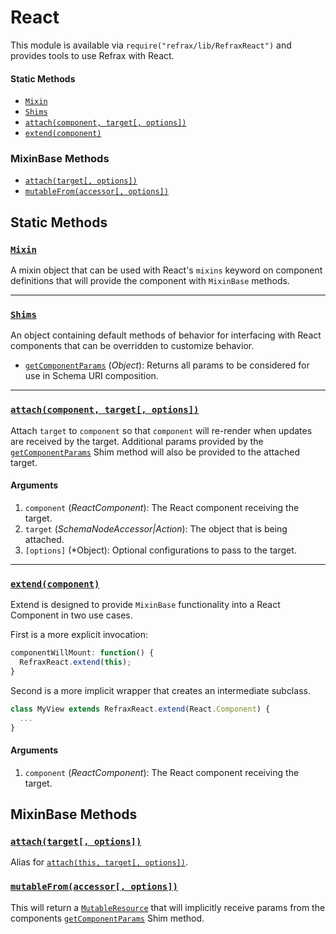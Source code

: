 # React

This module is available via `require("refrax/lib/RefraxReact")` and provides tools to use Refrax with React.

#### Static Methods

- [`Mixin`](#static-mixin)
- [`Shims`](#static-shims)
- [`attach(component, target[, options])`](#static-attach)
- [`extend(component)`](#static-extend)

### MixinBase Methods

- [`attach(target[, options])`](#attach)
- [`mutableFrom(accessor[, options])`](#mutableFrom)


## Static Methods

### <a id='static-mixin'></a>[`Mixin`](#static-mixin)

A mixin object that can be used with React's `mixins` keyword on component definitions that will provide the component with `MixinBase` methods.

---

### <a id='static-shims'></a>[`Shims`](#static-shims)

An object containing default methods of behavior for interfacing with React components that can be overridden to customize behavior.

- <a id='static-shims-getComponentParams'></a>[`getComponentParams`](#static-shims-getComponentParams) (*Object*): Returns all params to be considered for use in Schema URI composition.

---

### <a id='static-attach'></a>[`attach(component, target[, options])`](#static-attach)

Attach `target` to `component` so that `component` will re-render when updates are received by the target. Additional params provided by the [`getComponentParams`](#static-shims-getComponentParams) Shim method will also be provided to the attached target.

#### Arguments

1. `component` (*ReactComponent*): The React component receiving the target.
2. `target` (*SchemaNodeAccessor|Action*): The object that is being attached.
3. `[options]` (*Object): Optional configurations to pass to the target.

---

### <a id='static-extend'></a>[`extend(component)`](#static-extend)

Extend is designed to provide `MixinBase` functionality into a React Component in two use cases.

First is a more explicit invocation:

```js
componentWillMount: function() {
  RefraxReact.extend(this);
}
```

Second is a more implicit wrapper that creates an intermediate subclass.

```js
class MyView extends RefraxReact.extend(React.Component) {
  ...
}
```

#### Arguments

1. `component` (*ReactComponent*): The React component receiving the target.


## MixinBase Methods

### <a id='attach'></a>[`attach(target[, options])`](#attach)

Alias for [`attach(this, target[, options])`](#static-attach).

### <a id='mutableFrom'></a>[`mutableFrom(accessor[, options])`](#mutableFrom)

This will return a [`MutableResource`](MutableResource.md) that will implicitly receive params from the components [`getComponentParams`](#static-shims-getComponentParams) Shim method.
